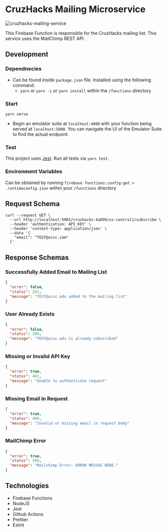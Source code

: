 # CruzHacks Mailing Microservice

![cruzhacks-mailing-service](https://github.com/CruzHacks/cruzhacks-mailing-microservice/workflows/cruzhacks-mailing-service/badge.svg)

This Firebase Function is responsible for the CruzHacks mailing list. This service uses the MailChimp REST API.

## Development

### Dependnecies
- Can be found inside `package.json` file. Installed using the following command: 
  - `yarn` or `yarn -i` or `yarn install` within the `/functions` directory

### Start

`yarn serve`

* Begin an emulator suite at `localhost:4000` with your function being served at `localhost:5000`. You can navigate the UI of the Emulator Suite to find the actual endpoint. 

### Test

This project uses [Jest](https://jestjs.io/). Run all tests via `yarn test`. 

### Environment Variables

Can be obtained by running `firebase functions:config:get > .runtimeconfig.json` within your `/functions` directory

## Request Schema

```shell
curl --request GET \
  --url http://localhost:5001/cruzhacks-4a899/us-central1/subscribe \
  --header 'authentication: API_KEY' \
  --header 'content-type: application/json' \
  --data '{
    "email": "TEST@ucsc.com"
  }'
```

## Response Schemas

### Successfully Added Email to Mailing List

```json
{
  "error": false,
  "status": 201,
  "message": "TEST@ucsc.edu added to the mailing list"
}
```

### User Already Exists 
```json
{
  "error": false,
  "status": 200,
  "message": "TEST@ucsc.edu is already subscribed"
}
```

### Missing or Invalid API Key

```json
{
  "error": true,
  "status": 401,
  "message": "Unable to authenticate request"
}
```

### Missing Email in Request 
```json 
{
  "error": true,
  "status": 400,
  "message": "Invalid or missing email in request body"
}
```

### MailChimp Error

```json
{
  "error": true,
  "status": 500,
  "message": "Mailchimp Error: ERROR MESSGE HERE."
}
```

## Technologies

- Firebase Functions
- NodeJS
- Jest
- Github Actions
- Prettier
- Eslint
